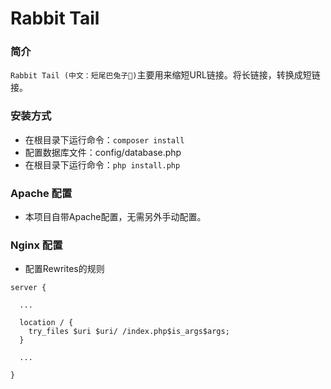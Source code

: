 # Rabbit Tail

### 简介

`Rabbit Tail (中文：短尾巴兔子🐇)`主要用来缩短URL链接。将长链接，转换成短链接。

### 安装方式

- 在根目录下运行命令：`composer install`
- 配置数据库文件：config/database.php
- 在根目录下运行命令：`php install.php`

### Apache 配置

- 本项目自带Apache配置，无需另外手动配置。

### Nginx 配置

- 配置Rewrites的规则

```
server {

  ...

  location / {
    try_files $uri $uri/ /index.php$is_args$args;
  }

  ...

}

```